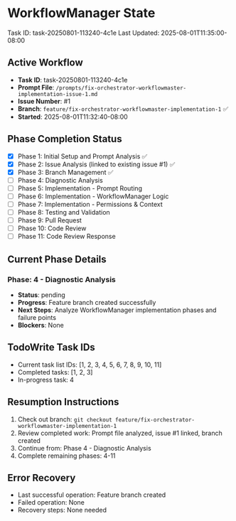 # WorkflowManager State
Task ID: task-20250801-113240-4c1e
Last Updated: 2025-08-01T11:35:00-08:00

## Active Workflow
- **Task ID**: task-20250801-113240-4c1e
- **Prompt File**: `/prompts/fix-orchestrator-workflowmaster-implementation-issue-1.md`
- **Issue Number**: #1
- **Branch**: `feature/fix-orchestrator-workflowmaster-implementation-1` ✅
- **Started**: 2025-08-01T11:32:40-08:00

## Phase Completion Status
- [x] Phase 1: Initial Setup and Prompt Analysis ✅
- [x] Phase 2: Issue Analysis (linked to existing issue #1) ✅
- [x] Phase 3: Branch Management ✅
- [ ] Phase 4: Diagnostic Analysis
- [ ] Phase 5: Implementation - Prompt Routing
- [ ] Phase 6: Implementation - WorkflowManager Logic
- [ ] Phase 7: Implementation - Permissions & Context
- [ ] Phase 8: Testing and Validation
- [ ] Phase 9: Pull Request
- [ ] Phase 10: Code Review
- [ ] Phase 11: Code Review Response

## Current Phase Details
### Phase: 4 - Diagnostic Analysis
- **Status**: pending
- **Progress**: Feature branch created successfully
- **Next Steps**: Analyze WorkflowManager implementation phases and failure points
- **Blockers**: None

## TodoWrite Task IDs
- Current task list IDs: [1, 2, 3, 4, 5, 6, 7, 8, 9, 10, 11]
- Completed tasks: [1, 2, 3]
- In-progress task: 4

## Resumption Instructions
1. Check out branch: `git checkout feature/fix-orchestrator-workflowmaster-implementation-1`
2. Review completed work: Prompt file analyzed, issue #1 linked, branch created
3. Continue from: Phase 4 - Diagnostic Analysis
4. Complete remaining phases: 4-11

## Error Recovery
- Last successful operation: Feature branch created
- Failed operation: None
- Recovery steps: None needed
